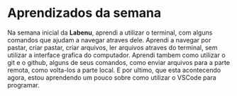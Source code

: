 # Aprendizados da semana

Na semana inicial da **Labenu**, aprendi a utilizar o terminal, com alguns comandos que ajudam a navegar atraves dele. Aprendi a navegar por pastar, criar pastar, criar arquivos, ler arquivos atraves do terminal, sem utilizar a interface grafica do computador. Aprendi tambem como utilizar o git e o github, alguns de seus comandos, como enviar arquivos para a parte remota, como volta-los a parte local. E por ultimo, que esta acontecendo agora, estou aprendendo um pouco sobre como utilizar o VSCode para programar.